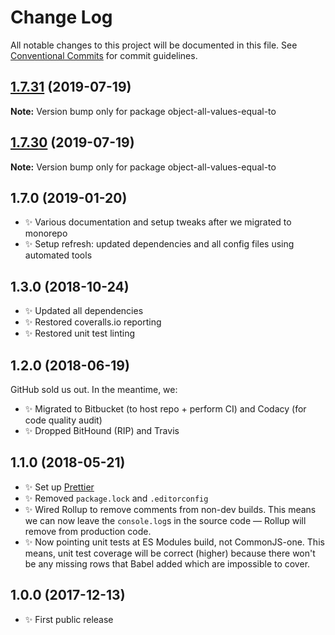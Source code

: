 # Change Log

All notable changes to this project will be documented in this file.
See [Conventional Commits](https://conventionalcommits.org) for commit guidelines.

## [1.7.31](https://gitlab.com/codsen/codsen/compare/object-all-values-equal-to@1.7.30...object-all-values-equal-to@1.7.31) (2019-07-19)

**Note:** Version bump only for package object-all-values-equal-to





## [1.7.30](https://gitlab.com/codsen/codsen/compare/object-all-values-equal-to@1.7.29...object-all-values-equal-to@1.7.30) (2019-07-19)

**Note:** Version bump only for package object-all-values-equal-to





## 1.7.0 (2019-01-20)

- ✨ Various documentation and setup tweaks after we migrated to monorepo
- ✨ Setup refresh: updated dependencies and all config files using automated tools

## 1.3.0 (2018-10-24)

- ✨ Updated all dependencies
- ✨ Restored coveralls.io reporting
- ✨ Restored unit test linting

## 1.2.0 (2018-06-19)

GitHub sold us out. In the meantime, we:

- ✨ Migrated to Bitbucket (to host repo + perform CI) and Codacy (for code quality audit)
- ✨ Dropped BitHound (RIP) and Travis

## 1.1.0 (2018-05-21)

- ✨ Set up [Prettier](https://prettier.io)
- ✨ Removed `package.lock` and `.editorconfig`
- ✨ Wired Rollup to remove comments from non-dev builds. This means we can now leave the `console.log`s in the source code — Rollup will remove from production code.
- ✨ Now pointing unit tests at ES Modules build, not CommonJS-one. This means, unit test coverage will be correct (higher) because there won't be any missing rows that Babel added which are impossible to cover.

## 1.0.0 (2017-12-13)

- ✨ First public release
